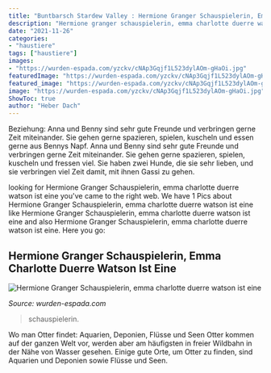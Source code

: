 ```yaml
---
title: "Buntbarsch Stardew Valley : Hermione Granger Schauspielerin, Emma Charlotte Duerre Watson Ist Eine"
description: "Hermione granger schauspielerin, emma charlotte duerre watson ist eine"
date: "2021-11-26"
categories:
- "haustiere"
tags: ["haustiere"]
images:
- "https://wurden-espada.com/yzckv/cNAp3Gqjf1L523dylAOm-gHaOi.jpg"
featuredImage: "https://wurden-espada.com/yzckv/cNAp3Gqjf1L523dylAOm-gHaOi.jpg"
featured_image: "https://wurden-espada.com/yzckv/cNAp3Gqjf1L523dylAOm-gHaOi.jpg"
image: "https://wurden-espada.com/yzckv/cNAp3Gqjf1L523dylAOm-gHaOi.jpg"
ShowToc: true
author: "Heber Dach"
---
```



Beziehung: Anna und Benny sind sehr gute Freunde und verbringen gerne Zeit miteinander. Sie gehen gerne spazieren, spielen, kuscheln und essen gerne aus Bennys Napf.
Anna und Benny sind sehr gute Freunde und verbringen gerne Zeit miteinander. Sie gehen gerne spazieren, spielen, kuscheln und fressen viel. Sie haben zwei Hunde, die sie sehr lieben, und sie verbringen viel Zeit damit, mit ihnen Gassi zu gehen.

	

		
looking for Hermione Granger Schauspielerin, emma charlotte duerre watson ist eine you've came to the right web. We have 1 Pics about Hermione Granger Schauspielerin, emma charlotte duerre watson ist eine like Hermione Granger Schauspielerin, emma charlotte duerre watson ist eine and also Hermione Granger Schauspielerin, emma charlotte duerre watson ist eine. Here you go:
		
    
## Hermione Granger Schauspielerin, Emma Charlotte Duerre Watson Ist Eine

<img loading=lazy src="https://wurden-espada.com/yzckv/cNAp3Gqjf1L523dylAOm-gHaOi.jpg" onerror="this.onerror=null;this.src='https://tse2.mm.bing.net/th?id=OIP.ohKhaKzu9K4NkFuS7Cr0uwAAAA&amp;pid=15.1';" alt="Hermione Granger Schauspielerin, emma charlotte duerre watson ist eine">

_Source: wurden-espada.com_

>schauspielerin. 

	

Wo man Otter findet: Aquarien, Deponien, Flüsse und Seen
Otter kommen auf der ganzen Welt vor, werden aber am häufigsten in freier Wildbahn in der Nähe von Wasser gesehen. Einige gute Orte, um Otter zu finden, sind Aquarien und Deponien sowie Flüsse und Seen.

